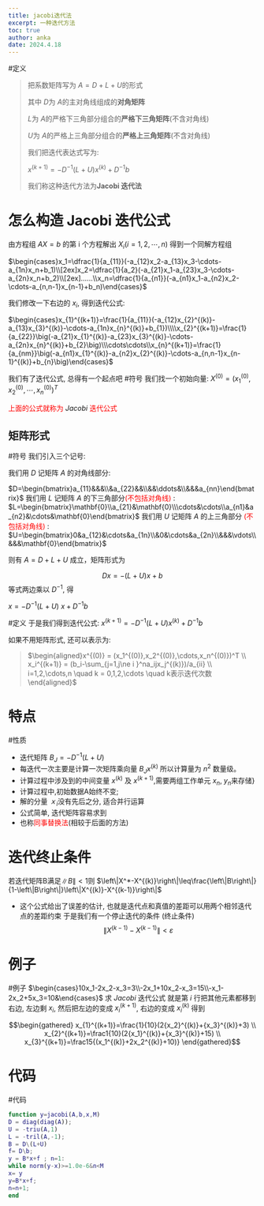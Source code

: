 ```yaml
---
title: jacobi迭代法
excerpt: 一种迭代方法
toc: true
author: anka
date: 2024.4.18
---
```

#定义 
> 把系数矩阵写为 $A=D+L+U$﻿的形式
> 
> 其中 $D$﻿为 $A$﻿的主对角线组成的**对角矩阵**
> 
> $L$﻿为 $A$﻿的严格下三角部分组合的**严格下三角矩阵**(不含对角线)
> 
> $U$﻿为 $A$﻿的严格上三角部分组合的**严格上三角矩阵**(不含对角线)
> 
> 我们把迭代表达式写为:
> 
> $x^{(k+1)} = -D^{-1}(L+U)x^{(k)} + D^{-1}b$
> 
> 我们称这种迭代方法为**Jacobi 迭代法**
> 
# 怎么构造 Jacobi 迭代公式
由方程组 $AX = b$ 的第 i 个方程解出 $X_i\left (i=1,2,\cdots, n\right)$ 得到一个同解方程组

$\begin{cases}x_1=\dfrac{1}{a_{11}}(-a_{12}x_2-a_{13}x_3-\cdots-a_{1n}x_n+b_1)\\[2ex]x_2=\dfrac{1}{a_2}(-a_{21}x_1-a_{23}x_3-\cdots-a_{2n}x_n+b_2)\\[2ex]......\\x_n=\dfrac{1}{a_{n1}}(-a_{n1}x_1-a_{n2}x_2-\cdots-a_{n,n-1}x_{n-1}+b_n)\end{cases}$

我们修改一下右边的 $x_{i}$, 得到迭代公式:

$\begin{cases}x_{1}^{(k+1)}=\frac{1}{a_{11}}(-a_{12}x_{2}^{(k)}-a_{13}x_{3}^{(k)}-\cdots-a_{1n}x_{n}^{(k)}+b_{1})\\\\x_{2}^{(k+1)}=\frac{1}{a_{22}}\big(-a_{21}x_{1}^{(k)}-a_{23}x_{3}^{(k)}-\cdots-a_{2n}x_{n}^{(k)}+b_{2}\big)\\\cdots\cdots\\x_{n}^{(k+1)}=\frac{1}{a_{nm}}\big(-a_{n1}x_{1}^{(k)}-a_{n2}x_{2}^{(k)}-\cdots-a_{n,n-1}x_{n-1}^{(k)}+b_{n}\big)\end{cases}$

我们有了迭代公式, 总得有一个起点吧
#符号 
我们找一个初始向量: $X^{(0)}=(x_1^{(0)},x_2^{(0)},\cdots,x_n^{(0)})^T$

<font color="#ff0000">上面的公式就称为</font> $Jacobi$ <font color="#ff0000">迭代公式</font>

## 矩阵形式
#符号 
我们引入三个记号:

我们用 $D$ 记矩阵 $A$ 的对角线部分:

$D=\begin{bmatrix}a_{11}&&&\\&a_{22}&&\\&&\ddots&\\&&&a_{nn}\end{bmatrix}$
我们用 $L$ 记矩阵 $A_{}$ 的下三角部分<font color="#ff0000">(不包括对角线) </font>:
$L=\begin{bmatrix}\mathbf{0}\\a_{21}&\mathbf{0}\\\cdots&\cdots\\a_{n1}&a_{n2}&\cdots&\mathbf{0}\end{bmatrix}$
我们用 $U_{}$ 记矩阵 $A$ 的上三角部分 <font color="#ff0000">(不包括对角线)</font> :
$U=\begin{bmatrix}0&a_{12}&\cdots&a_{1n}\\&0&\cdots&a_{2n}\\&&&\vdots\\&&&\mathbf{0}\end{bmatrix}$

则有 $A{=}D{+}L{+}U$ 成立，矩阵形式为

$$
{Dx=-(L+U)x+b}
$$
等式两边乘以 $D^{-1}$, 得

$x=-D^{-1}(L+U)$ $x+D^{-1}b$

#定义
于是我们得到迭代公式:
$x^{(k+1)}=-D^{-1}{(L+U)}x^{(k)}+D^{-1}b$

如果不用矩阵形式, 还可以表示为:
> 
> $\begin{aligned}x^{(0)} = (x_1^{(0)},x_2^{(0)},\cdots,x_n^{(0)})^T \\ x_i^{(k+1)} = (b_i-\sum_{j=1,j\ne i }^na_ijx_j^{(k)})/a_{ii} \\ i=1,2,\cdots,n \quad k = 0,1,2,\cdots \quad k表示迭代次数\end{aligned}$
> 
# 特点
#性质
- $\text{迭代矩阵 }B_J=-D^{-1}(L+U)$
- 每迭代一次主要是计算一次矩阵乘向量 $B_Jx^{(k)}$ 所以计算量为 $n^2$ 数量级。
- 计算过程中涉及到的中间变量 $x^{(k)}$ 及 $x^{(k+1)}$,需要两组工作单元 $x_{n}$, $y_{n}$来存储}
- $\text{计算过程中,初始数据A始终不变;}$
- 解的分量 $ｘ_i$﻿没有先后之分, 适合并行运算
- 公式简单, 迭代矩阵容易求到
- 也称<font color="#ff0000">同事替换法</font>(相较于后面的方法)
# 迭代终止条件
$\text{若迭代矩阵}\mathsf{B}\text{满足}\|B\|<1\text{则}$
$\left\|X^*-X^{(k)}\right\|\leq\frac{\left\|B\right\|}{1-\left\|B\right\|}\left\|X^{(k)}-X^{(k-1)}\right\|$
- 这个公式给出了误差的估计, 也就是迭代点和真值的差距可以用两个相邻迭代点的差距约束
于是我们有一个停止迭代的条件 (终止条件)
$$\left\|X^{(k-1)}- X^{(k-1)}\right\|<\varepsilon $$

# 例子
#例子 
$\begin{cases}10x_1-2x_2-x_3=3\\-2x_1+10x_2-x_3=15\\-x_1-2x_2+5x_3=10&\end{cases}$
求 $Jacobi$ 迭代公式
就是第 $i$ 行把其他元素都移到右边, 左边剩 $x_{i}$, 然后把左边的变成 $x_{i}^{(k+1)}$, 右边的变成 $x_{i}^{(k)}$
得到

$$\begin{gathered}
x_{1}^{(k+1)}=\frac{1}{10}(2{x_2}^{(k)}+{x_3}^{(k)}+3) \\
x_{2}^{(k+1)}=\frac1{10}(2{x_1}^{(k)}+{x_3}^{(k)}+15) \\
x_{3}^{(k+1)}=\frac15{(x_1^{(k)}+2x_2^{(k)}+10)} 
\end{gathered}$$

# 代码
#代码
```MATLAB
function y=jacobi(A,b,x,M)
D = diag(diag(A));
U = -triu(A,1)
L = -tril(A,-1);
B = D\(L+U)
f= D\b;
y = B*x+f ; n=1:
while norm(y-x)>=1.0e-6&n<M
x= y
y=B*x+f;
n=n+1;
end
```

